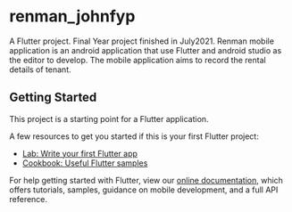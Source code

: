 # renman_johnfyp

A Flutter project. Final Year project finished in July2021. Renman mobile application is an android application that use Flutter and android studio as the editor to develop.
The mobile application aims to record the rental details of tenant.

## Getting Started

This project is a starting point for a Flutter application.

A few resources to get you started if this is your first Flutter project:

- [Lab: Write your first Flutter app](https://flutter.dev/docs/get-started/codelab)
- [Cookbook: Useful Flutter samples](https://flutter.dev/docs/cookbook)

For help getting started with Flutter, view our
[online documentation](https://flutter.dev/docs), which offers tutorials,
samples, guidance on mobile development, and a full API reference.
